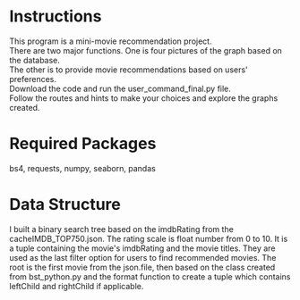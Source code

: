 # Instructions

This program is a mini-movie recommendation project.  
There are two major functions. One is four pictures of the graph based on the database.  
The other is to provide movie recommendations based on users' preferences.  
Download the code and run the user_command_final.py file.  
Follow the routes and hints to make your choices and explore the graphs created.

# Required Packages

bs4, requests, numpy, seaborn, pandas

# Data Structure

I built a binary search tree based on the imdbRating from the cacheIMDB_TOP750.json. The rating scale is float number from 0 to 10. It is a tuple containing the movie's imdbRating and the movie titles. They are used as the last filter option for users to find recommended movies. The root is the first movie from the json.file, then based on the class created from bst_python.py and the format function to create a tuple which contains leftChild and rightChild if applicable.
